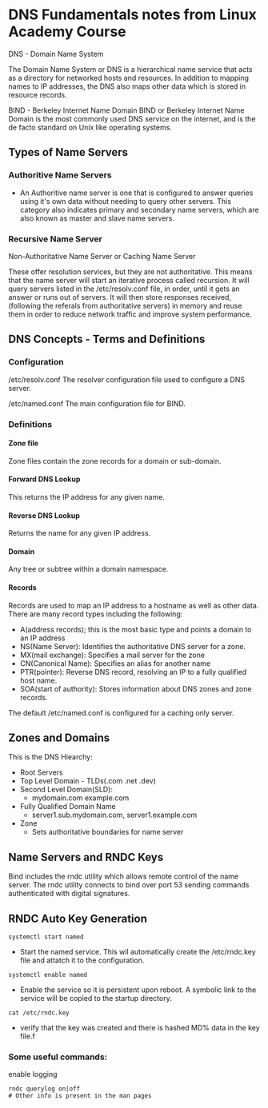 # DNS Fundamentals notes from Linux Academy Course

DNS - Domain Name System

The Domain Name System or DNS is a hierarchical name service that acts as a directory for networked hosts and resources. In addition to mapping names to IP addresses, the DNS also maps other data which is stored in resource records.

BIND - Berkeley Internet Name Domain
BIND or Berkeley Internet Name Domain is the most commonly used DNS service on the internet, and is the de facto standard on Unix like operating systems.

## Types of Name Servers

### Authoritive Name Servers

- An Authoritive name server is one that is configured to answer queries using it's own data without needing to query other servers. This category also indicates primary and secondary name servers, which are also known as master and slave name servers.

### Recursive Name Server

Non-Authoritative Name Server or Caching Name Server

These offer resolution services, but they are not authoritative. This means that the name server will start an iterative process called recursion. It will query servers listed in the /etc/resolv.conf file, in order, until it gets an answer or runs out of servers. It will then store responses received, (following the referals from authoritative servers) in memory and reuse them in order to reduce network traffic and improve system performance.

## DNS Concepts - Terms and Definitions

### Configuration
/etc/resolv.conf
The resolver configuration file used to configure a DNS server.

/etc/named.conf
The main configuration file for BIND.

### Definitions

#### Zone file
Zone files contain the zone records for a domain or sub-domain.

#### Forward DNS Lookup
This returns the IP address for any given name.

#### Reverse DNS Lookup
Returns the name for any given IP address.

#### Domain
Any tree or subtree within a domain namespace.

#### Records
Records are used to map an IP address to a hostname as well as other data. There are many record types including the following:
- A(address records); this is the most basic type and points a domain to an IP address
- NS(Name Server): Identifies the authoritative DNS server for a zone.
- MX(mail exchange): Specifies a mail server for the zone
- CN(Canonical Name): Specifies an alias for another name
- PTR(pointer): Reverse DNS record, resolving an IP to a fully qualified host name.
- SOA(start of authority): Stores information about DNS zones and zone records.

The default /etc/named.conf is configured for a caching only server.

## Zones and Domains

This is the DNS Hiearchy:

- Root Servers
- Top Level Domain - TLDs(.com .net .dev)
- Second Level Domain(SLD):
    - mydomain.com example.com
- Fully Qualified Domain Name
    - server1.sub.mydomain.com, server1.example.com
- Zone
    - Sets authoritative boundaries for name server

## Name Servers and RNDC Keys

Bind includes the rndc utility which allows remote control of the name server. The rndc utility connects to bind over port 53 sending commands authenticated with digital signatures.

## RNDC Auto Key Generation

```
systemctl start named
```
- Start the named service. This wil automatically create the /etc/rndc.key file and attatch it to the configuration.

```
systemctl enable named
```
- Enable the service so it is persistent upon reboot. A symbolic link to the service will be copied to the startup directory.

```
cat /etc/rndc.key
```
- verify that the key was created and there is hashed MD% data in the key file.f

### Some useful commands:

enable logging
```
rndc querylog on|off
# Other info is present in the man pages
```